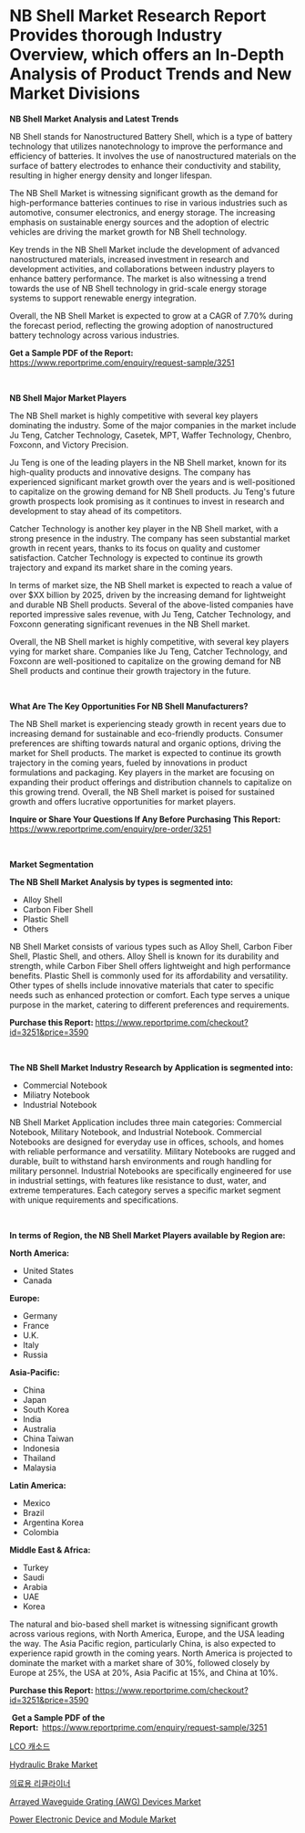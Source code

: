 <p><h1>NB Shell Market Research Report Provides thorough Industry Overview, which offers an In-Depth Analysis of Product Trends and New Market Divisions</h1></p><p><strong>NB Shell Market Analysis and Latest Trends</strong></p>
<p><p>NB Shell stands for Nanostructured Battery Shell, which is a type of battery technology that utilizes nanotechnology to improve the performance and efficiency of batteries. It involves the use of nanostructured materials on the surface of battery electrodes to enhance their conductivity and stability, resulting in higher energy density and longer lifespan.</p><p>The NB Shell Market is witnessing significant growth as the demand for high-performance batteries continues to rise in various industries such as automotive, consumer electronics, and energy storage. The increasing emphasis on sustainable energy sources and the adoption of electric vehicles are driving the market growth for NB Shell technology.</p><p>Key trends in the NB Shell Market include the development of advanced nanostructured materials, increased investment in research and development activities, and collaborations between industry players to enhance battery performance. The market is also witnessing a trend towards the use of NB Shell technology in grid-scale energy storage systems to support renewable energy integration.</p><p>Overall, the NB Shell Market is expected to grow at a CAGR of 7.70% during the forecast period, reflecting the growing adoption of nanostructured battery technology across various industries.</p></p>
<p><strong>Get a Sample PDF of the Report:&nbsp;</strong> <a href="https://www.reportprime.com/enquiry/request-sample/3251">https://www.reportprime.com/enquiry/request-sample/3251</a></p>
<p>&nbsp;</p>
<p><strong>NB Shell Major Market Players</strong></p>
<p><p>The NB Shell market is highly competitive with several key players dominating the industry. Some of the major companies in the market include Ju Teng, Catcher Technology, Casetek, MPT, Waffer Technology, Chenbro, Foxconn, and Victory Precision. </p><p>Ju Teng is one of the leading players in the NB Shell market, known for its high-quality products and innovative designs. The company has experienced significant market growth over the years and is well-positioned to capitalize on the growing demand for NB Shell products. Ju Teng's future growth prospects look promising as it continues to invest in research and development to stay ahead of its competitors.</p><p>Catcher Technology is another key player in the NB Shell market, with a strong presence in the industry. The company has seen substantial market growth in recent years, thanks to its focus on quality and customer satisfaction. Catcher Technology is expected to continue its growth trajectory and expand its market share in the coming years.</p><p>In terms of market size, the NB Shell market is expected to reach a value of over $XX billion by 2025, driven by the increasing demand for lightweight and durable NB Shell products. Several of the above-listed companies have reported impressive sales revenue, with Ju Teng, Catcher Technology, and Foxconn generating significant revenues in the NB Shell market.</p><p>Overall, the NB Shell market is highly competitive, with several key players vying for market share. Companies like Ju Teng, Catcher Technology, and Foxconn are well-positioned to capitalize on the growing demand for NB Shell products and continue their growth trajectory in the future.</p></p>
<p>&nbsp;</p>
<p><strong>What Are The Key Opportunities For NB Shell Manufacturers?</strong></p>
<p><p>The NB Shell market is experiencing steady growth in recent years due to increasing demand for sustainable and eco-friendly products. Consumer preferences are shifting towards natural and organic options, driving the market for Shell products. The market is expected to continue its growth trajectory in the coming years, fueled by innovations in product formulations and packaging. Key players in the market are focusing on expanding their product offerings and distribution channels to capitalize on this growing trend. Overall, the NB Shell market is poised for sustained growth and offers lucrative opportunities for market players.</p></p>
<p><strong>Inquire or Share Your Questions If Any Before Purchasing This Report:</strong> <a href="https://www.reportprime.com/enquiry/pre-order/3251">https://www.reportprime.com/enquiry/pre-order/3251</a></p>
<p>&nbsp;</p>
<p><strong>Market Segmentation</strong></p>
<p><strong>The NB Shell Market Analysis by types is segmented into:</strong></p>
<p><ul><li>Alloy Shell</li><li>Carbon Fiber Shell</li><li>Plastic Shell</li><li>Others</li></ul></p>
<p><p>NB Shell Market consists of various types such as Alloy Shell, Carbon Fiber Shell, Plastic Shell, and others. Alloy Shell is known for its durability and strength, while Carbon Fiber Shell offers lightweight and high performance benefits. Plastic Shell is commonly used for its affordability and versatility. Other types of shells include innovative materials that cater to specific needs such as enhanced protection or comfort. Each type serves a unique purpose in the market, catering to different preferences and requirements.</p></p>
<p><strong>Purchase this Report:&nbsp;</strong><a href="https://www.reportprime.com/checkout?id=3251&price=3590">https://www.reportprime.com/checkout?id=3251&price=3590</a></p>
<p>&nbsp;</p>
<p><strong>The NB Shell Market Industry Research by Application is segmented into:</strong></p>
<p><ul><li>Commercial Notebook</li><li>Miliatry Notebook</li><li>Industrial Notebook</li></ul></p>
<p><p>NB Shell Market Application includes three main categories: Commercial Notebook, Military Notebook, and Industrial Notebook. Commercial Notebooks are designed for everyday use in offices, schools, and homes with reliable performance and versatility. Military Notebooks are rugged and durable, built to withstand harsh environments and rough handling for military personnel. Industrial Notebooks are specifically engineered for use in industrial settings, with features like resistance to dust, water, and extreme temperatures. Each category serves a specific market segment with unique requirements and specifications.</p></p>
<p>&nbsp;</p>
<p><strong>In terms of Region, the NB Shell Market Players available by Region are:</strong></p>
<p>
    <p> <strong> North America: </strong>
        <ul>
            <li>United States</li>
            <li>Canada</li>
        </ul>
        </p> 
    <p> <strong> Europe: </strong>
        <ul>
            <li>Germany</li>
            <li>France</li>
            <li>U.K.</li>
            <li>Italy</li>
            <li>Russia</li>
        </ul>
        </p> 
    <p> <strong> Asia-Pacific: </strong>
        <ul>
            <li>China</li>
            <li>Japan</li>
            <li>South Korea</li>
            <li>India</li>
            <li>Australia</li>
            <li>China Taiwan</li>
            <li>Indonesia</li>
            <li>Thailand</li>
            <li>Malaysia</li>
        </ul>
        </p> 
    <p> <strong> Latin America: </strong>
        <ul>
            <li>Mexico</li>
            <li>Brazil</li>
            <li>Argentina Korea</li>
            <li>Colombia</li>
        </ul>
        </p> 
    <p> <strong> Middle East & Africa: </strong>
        <ul>
            <li>Turkey</li>
            <li>Saudi</li>
            <li>Arabia</li>
            <li>UAE</li>
            <li>Korea</li>
        </ul>
    </p>
    </p>
<p><p>The natural and bio-based shell market is witnessing significant growth across various regions, with North America, Europe, and the USA leading the way. The Asia Pacific region, particularly China, is also expected to experience rapid growth in the coming years. North America is projected to dominate the market with a market share of 30%, followed closely by Europe at 25%, the USA at 20%, Asia Pacific at 15%, and China at 10%.</p></p>
<p><strong>Purchase this Report: </strong><a href="https://www.reportprime.com/checkout?id=3251&price=3590">https://www.reportprime.com/checkout?id=3251&price=3590</a></p>
<p>&nbsp;<strong>Get a Sample PDF of the Report:&nbsp;&nbsp;</strong><a href="https://www.reportprime.com/enquiry/request-sample/3251">https://www.reportprime.com/enquiry/request-sample/3251</a></p>
<p><strong></strong></p>
<p><p><a href="https://medium.com/@cierrahayes645/lco-%EC%B9%B4%ED%86%A0%EB%93%9C-%EC%8B%9C%EC%9E%A5%EC%9D%80-%EC%8B%9C%EC%9E%A5-%EC%A0%90%EC%9C%A0%EC%9C%A8-%ED%81%AC%EA%B8%B0-%EB%B0%8F-2031%EB%85%84%EA%B9%8C%EC%A7%80%EC%9D%98-%EC%98%88%EC%83%81-%EC%98%88%EC%B8%A1%EC%97%90-%EC%B4%88%EC%A0%90%EC%9D%84-%EB%A7%9E%EC%B6%A5%EB%8B%88%EB%8B%A4-43e63705a9b6">LCO 캐소드</a></p><p><a href="https://issuu.com/reportprime-2/docs/hydraulic-brake-market-size-2030.pptx">Hydraulic Brake Market</a></p><p><a href="https://github.com/JackieFauhey9089475/Market-Research-Report-List-1/blob/main/669931712366.md">의료용 리클라이너</a></p><p><a href="https://github.com/nathandecarvalho/Market-Research-Report-List-2/blob/main/arrayed-waveguide-grating-awg-devices-market.md">Arrayed Waveguide Grating (AWG) Devices Market</a></p><p><a href="https://github.com/kosella/Market-Research-Report-List-2/blob/main/power-electronic-device-and-module-market.md">Power Electronic Device and Module Market</a></p></p>